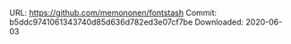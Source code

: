URL: https://github.com/memononen/fontstash
Commit: b5ddc9741061343740d85d636d782ed3e07cf7be
Downloaded: 2020-06-03